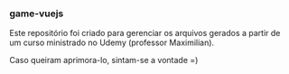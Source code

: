 ### game-vuejs

Este repositório foi criado para gerenciar os arquivos gerados a partir de um curso ministrado no Udemy (professor Maximilian).

Caso queiram aprimora-lo, sintam-se a vontade =)

